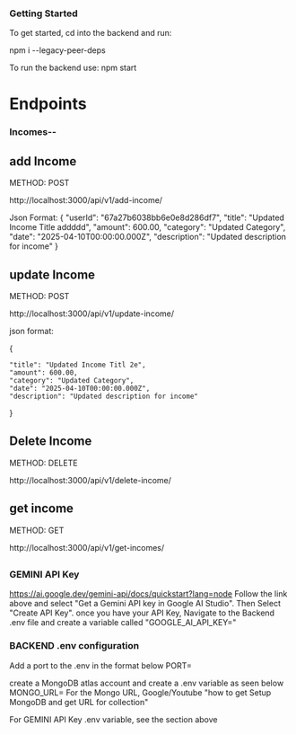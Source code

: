 ### Getting Started
To get started, cd into the backend and run:

npm i --legacy-peer-deps

To run the backend use:
npm start

# Endpoints 

### Incomes--
## add Income
METHOD: POST

http://localhost:3000/api/v1/add-income/

Json Format: 
{
    "userId": "67a27b6038bb6e0e8d286df7",
    "title": "Updated Income Title addddd",
    "amount": 600.00,
    "category": "Updated Category",
    "date": "2025-04-10T00:00:00.000Z",
    "description": "Updated description for income"
}

## update Income
METHOD: POST

http://localhost:3000/api/v1/update-income/<IncomeObjectID>

json format: 

{
    
    "title": "Updated Income Titl 2e",
    "amount": 600.00,
    "category": "Updated Category",
    "date": "2025-04-10T00:00:00.000Z",
    "description": "Updated description for income"
}


## Delete Income
METHOD: DELETE

http://localhost:3000/api/v1/delete-income/<IncomeObjectID>



## get income
METHOD: GET

http://localhost:3000/api/v1/get-incomes/<UserObjectID>
##



### GEMINI API Key
https://ai.google.dev/gemini-api/docs/quickstart?lang=node
Follow the link above and select "Get a Gemini API key in Google AI Studio". Then Select "Create API Key".
once you have your API Key, Navigate to the Backend .env file and create a variable called "GOOGLE_AI_API_KEY=<YourAPIKeyHere>"


### BACKEND .env configuration
Add a port to the .env in the format below
PORT=<AddPortHere>

create a MongoDB atlas account and create a .env variable as seen below
MONGO_URL=<MongoDBAtlasURL>
For the Mongo URL, Google/Youtube "how to get Setup MongoDB and get URL for collection"

For GEMINI API Key .env variable, see the section above